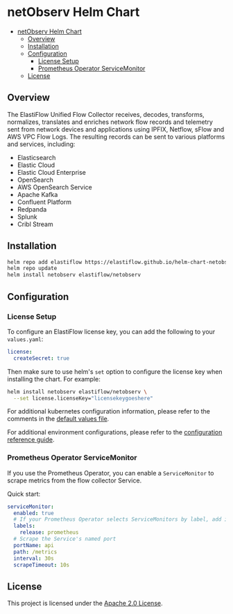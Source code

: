 # netObserv Helm Chart

- [netObserv Helm Chart](#netobserv-helm-chart)
  - [Overview](#overview)
  - [Installation](#installation)
  - [Configuration](#configuration)
    - [License Setup](#license-setup)
    - [Prometheus Operator ServiceMonitor](#prometheus-operator-servicemonitor)
  - [License](#license)

## Overview

The ElastiFlow Unified Flow Collector receives, decodes, transforms, normalizes, translates and enriches network flow records and telemetry sent from network devices and applications using IPFIX, Netflow, sFlow and AWS VPC Flow Logs. The resulting records can be sent to various platforms and services, including:

- Elasticsearch
- Elastic Cloud
- Elastic Cloud Enterprise
- OpenSearch
- AWS OpenSearch Service
- Apache Kafka
- Confluent Platform
- Redpanda
- Splunk
- Cribl Stream

## Installation

```sh
helm repo add elastiflow https://elastiflow.github.io/helm-chart-netobserv/
helm repo update
helm install netobserv elastiflow/netobserv
```

## Configuration

### License Setup

To configure an ElastiFlow license key, you can add the following to your `values.yaml`:

```yaml
license:
  createSecret: true
```

Then make sure to use helm's `set` option to configure the license key when installing the chart. For example:

```sh
helm install netobserv elastiflow/netobserv \
  --set license.licenseKey="licensekeygoeshere"
```

For additional kubernetes configuration information, please refer to the comments in the [default values file](./charts/netobserv/values.yaml).

For additional environment configurations, please refer to the [configuration reference guide](https://docs.elastiflow.com/docs/config_ref/).

### Prometheus Operator ServiceMonitor

If you use the Prometheus Operator, you can enable a `ServiceMonitor` to scrape metrics from the flow collector Service.

Quick start:

```yaml
serviceMonitor:
  enabled: true
  # If your Prometheus Operator selects ServiceMonitors by label, add it here
  labels:
    release: prometheus
  # Scrape the Service's named port
  portName: api
  path: /metrics
  interval: 30s
  scrapeTimeout: 10s
```

## License

This project is licensed under the [Apache 2.0 License](./LICENSE).
